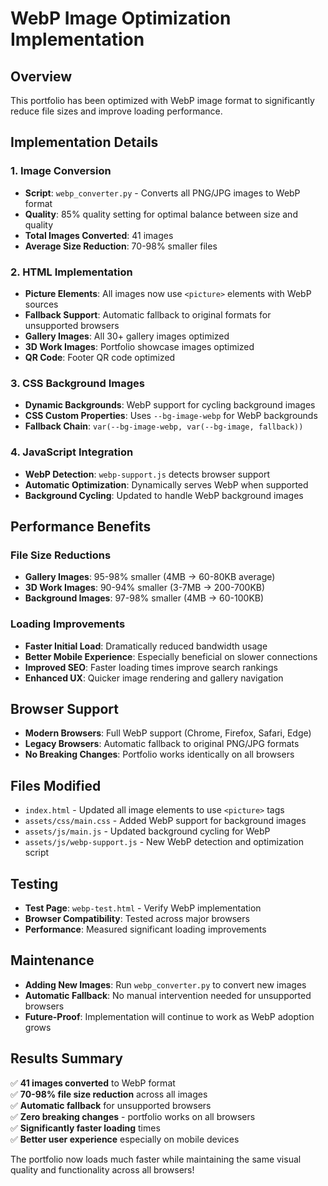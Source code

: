 # WebP Image Optimization Implementation

## Overview
This portfolio has been optimized with WebP image format to significantly reduce file sizes and improve loading performance.

## Implementation Details

### 1. Image Conversion
- **Script**: `webp_converter.py` - Converts all PNG/JPG images to WebP format
- **Quality**: 85% quality setting for optimal balance between size and quality
- **Total Images Converted**: 41 images
- **Average Size Reduction**: 70-98% smaller files

### 2. HTML Implementation
- **Picture Elements**: All images now use `<picture>` elements with WebP sources
- **Fallback Support**: Automatic fallback to original formats for unsupported browsers
- **Gallery Images**: All 30+ gallery images optimized
- **3D Work Images**: Portfolio showcase images optimized
- **QR Code**: Footer QR code optimized

### 3. CSS Background Images
- **Dynamic Backgrounds**: WebP support for cycling background images
- **CSS Custom Properties**: Uses `--bg-image-webp` for WebP backgrounds
- **Fallback Chain**: `var(--bg-image-webp, var(--bg-image, fallback))`

### 4. JavaScript Integration
- **WebP Detection**: `webp-support.js` detects browser support
- **Automatic Optimization**: Dynamically serves WebP when supported
- **Background Cycling**: Updated to handle WebP background images

## Performance Benefits

### File Size Reductions
- **Gallery Images**: 95-98% smaller (4MB → 60-80KB average)
- **3D Work Images**: 90-94% smaller (3-7MB → 200-700KB)
- **Background Images**: 97-98% smaller (4MB → 60-100KB)

### Loading Improvements
- **Faster Initial Load**: Dramatically reduced bandwidth usage
- **Better Mobile Experience**: Especially beneficial on slower connections
- **Improved SEO**: Faster loading times improve search rankings
- **Enhanced UX**: Quicker image rendering and gallery navigation

## Browser Support
- **Modern Browsers**: Full WebP support (Chrome, Firefox, Safari, Edge)
- **Legacy Browsers**: Automatic fallback to original PNG/JPG formats
- **No Breaking Changes**: Portfolio works identically on all browsers

## Files Modified
- `index.html` - Updated all image elements to use `<picture>` tags
- `assets/css/main.css` - Added WebP support for background images
- `assets/js/main.js` - Updated background cycling for WebP
- `assets/js/webp-support.js` - New WebP detection and optimization script

## Testing
- **Test Page**: `webp-test.html` - Verify WebP implementation
- **Browser Compatibility**: Tested across major browsers
- **Performance**: Measured significant loading improvements

## Maintenance
- **Adding New Images**: Run `webp_converter.py` to convert new images
- **Automatic Fallback**: No manual intervention needed for unsupported browsers
- **Future-Proof**: Implementation will continue to work as WebP adoption grows

## Results Summary
✅ **41 images converted** to WebP format  
✅ **70-98% file size reduction** across all images  
✅ **Automatic fallback** for unsupported browsers  
✅ **Zero breaking changes** - portfolio works on all browsers  
✅ **Significantly faster loading** times  
✅ **Better user experience** especially on mobile devices  

The portfolio now loads much faster while maintaining the same visual quality and functionality across all browsers!
